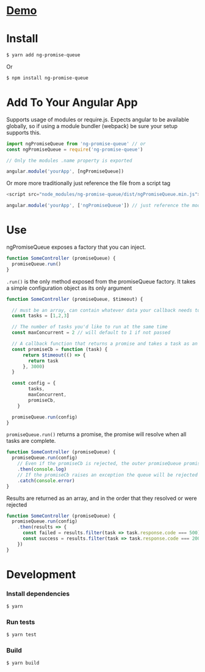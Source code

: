 # [Demo](https://aodhanhayter.github.io/ng-promise-queue/)

# Install

```bash
$ yarn add ng-promise-queue
```

Or

```bash
$ npm install ng-promise-queue
```

# Add To Your Angular App

Supports usage of modules or require.js. Expects angular to be available globally, so if using a module bundler (webpack) be sure your setup supports this.

```javascript
import ngPromiseQueue from 'ng-promise-queue' // or
const ngPromiseQueue = require('ng-promise-queue')

// Only the modules .name property is exported

angular.module('yourApp', [ngPromiseQueue])
```

Or more more traditionally just reference the file from a script tag

```javascript
<script src="node_modules/ng-promise-queue/dist/ngPromiseQueue.min.js"></script>

angular.module('yourApp', ['ngPromiseQueue']) // just reference the module's name as string
```

# Use

ngPromiseQueue exposes a factory that you can inject.

```javascript
function SomeController (promiseQueue) {
  promiseQueue.run()
}
```
`.run()` is the only method exposed from the promiseQueue factory. It takes a simple configuration object as its only argument

```javascript
function SomeController (promiseQueue, $timeout) {

  // must be an array, can contain whatever data your callback needs to operate on
  const tasks = [1,2,3]

  // The number of tasks you'd like to run at the same time
  const maxConcurrent = 2 // will default to 1 if not passed

  // A callback function that returns a promise and takes a task as an argument
  const promiseCb = function (task) {
      return $timeout(() => {
        return task
      }, 3000)
  }

  const config = {
        tasks,
        maxConcurrent,
        promiseCb,
    }

  promiseQueue.run(config)
}
```

`promiseQueue.run()` returns a promise, the promise will resolve when all tasks are complete.

```javascript
function SomeController (promiseQueue) {
  promiseQueue.run(config)
    // Even if the promiseCb is rejected, the outer promiseQueue promise will still continue.
    .then(console.log)
    // If the promiseCb raises an exception the queue will be rejected and the exception caught here
    .catch(console.error)
}
```

Results are returned as an array, and in the order that they resolved or were rejected

```javascript
function SomeController (promiseQueue) {
  promiseQueue.run(config)
    .then(results => {
      const failed = results.filter(task => task.response.code === 500)
      const success = results.filter(task => task.response.code === 200)
    })
}
```

# Development

### Install dependencies

```bash
$ yarn
```

### Run tests

```bash
$ yarn test
```

### Build

```bash
$ yarn build
```
